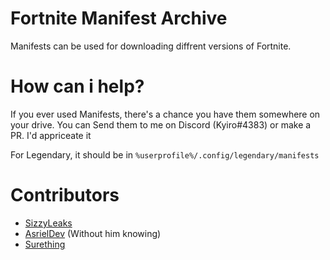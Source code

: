 # Fortnite Manifest Archive
Manifests can be used for downloading diffrent versions of Fortnite.
# How can i help?
If you ever used Manifests, there's a chance you have them somewhere on your drive. You can Send them to me on Discord (Kyiro#4383) or make a PR. I'd appriceate it

For Legendary, it should be in `%userprofile%/.config/legendary/manifests`
# Contributors
- [SizzyLeaks](https://github.com/SizzyLeaks)
- [AsrielDev](https://github.com/WorkingRobot) (Without him knowing)
- [Surething](https://twitter.com/al7sayan)
